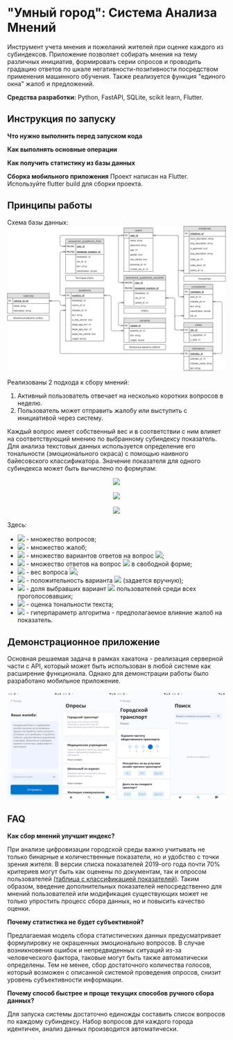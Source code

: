 # "Умный город": Система Анализа Мнений

Инструмент учета мнения и пожеланий жителей при оценке каждого из субиндексов. Приложение позволяет собирать мнения на тему различных инициатив, формировать серии опросов и проводить градацию ответов по шкале негативности-позитивности посредством применения машинного обучения. Также реализуется функция "единого окна" жалоб и предложений.

**Средства разработки:** Python, FastAPI, SQLite, scikit learn, Flutter.

## Инструкция по запуску

**Что нужно выполнить перед запуском кода**

**Как выполнять основные операции**

**Как получить статистику из базы данных**

**Сборка мобильного приложения**
Проект написан на Flutter. Используйте flutter build для сборки проекта.

## Принципы работы
Схема базы данных:
![Схема базы данных](images/database.png)

Реализованы 2 подхода к сбору мнений:
1. Активный пользователь отвечает на несколько коротких вопросов в неделю.
2. Пользователь может отправить жалобу или выступить с инициативой через систему.

Каждый вопрос имеет собственный вес и в соответствии с ним влияет на соответствующий мнению по выбранному субиндексу показатель. Для анализа текстовых данных используется определение его тональности (эмоционального окраса) с помощью наивного байесовского классификатора. Значение показателя для одного субиндекса может быть вычислено по формулам:
<p align="center">
  <img src="https://latex.codecogs.com/svg.latex?\text{Voting}=\frac{\sum_{q\in%20Q}W_q\sum_{v\in%20V_q}w_v%20s_v%20+%20\sum_{q\in%20Q}W_q\sum_{a\in%20A_q}p_a}{\sum%20W_q}"/> 
</p>
<p align="center">
  <img src="https://latex.codecogs.com/svg.latex?\text{Complaints}=\frac{\sum_{c\in%20C}p_c}{|C|}"/> 
</p>
<p align="center">
  <img src="https://latex.codecogs.com/svg.latex?\text{Index}=12\times\left((1-\alpha)\text{Voting}+\alpha~\text{Complaints}\right)"/> 
</p>

Здесь:
- <img src="https://latex.codecogs.com/svg.latex?Q"/> - множество вопросов;
- <img src="https://latex.codecogs.com/svg.latex?C"/> - множество жалоб;
- <img src="https://latex.codecogs.com/svg.latex?V_q"/> - множество вариантов ответов на вопрос <img src="https://latex.codecogs.com/svg.latex?q"/>;
- <img src="https://latex.codecogs.com/svg.latex?A_q"/> - множество ответов на вопрос <img src="https://latex.codecogs.com/svg.latex?q"/> в свободной форме;
- <img src="https://latex.codecogs.com/svg.latex?W_q\in[0,%201]"/> - вес вопроса <img src="https://latex.codecogs.com/svg.latex?q"/>;
- <img src="https://latex.codecogs.com/svg.latex?w_v\in[0,%201]"/> - положительность варианта <img src="https://latex.codecogs.com/svg.latex?v"/> (задается вручную);
- <img src="https://latex.codecogs.com/svg.latex?s_v"/> - доля выбравших вариант <img src="https://latex.codecogs.com/svg.latex?v"/> пользователей среди всех проголосовавших;
- <img src="https://latex.codecogs.com/svg.latex?p_a\in[0,%201]"/> - оценка тональности текста;
- <img src="https://latex.codecogs.com/svg.latex?\alpha"/> - гиперпараметр алгоритма - предполагаемое влияние жалоб на показатель.

## Демонстрационное приложение
Основная решаемая задача в рамках хакатона - реализация серверной части с API, который может быть использован в любой системе как расширение функционала. Однако для демонстрации работы было разработано мобильное приложение.

![Интерфейс приложения](images/app.png)

## FAQ

**Как сбор мнений улучшит индекс?**

При анализе цифровизации городской среды важно учитывать не только бинарные и количественные показатели, но и удобство с точки зрения жителя. В версии списка показателей 2019-ого года почти 70% критериев могут быть как оценены по документам, так и опросом пользователей [(таблица с классификацией показателей)](https://drive.google.com/file/d/1MNqQ7wvTkJv9V74xvmvVtqToAJp1ddCs/view?usp=sharing). Таким образом, введение дополнительных показателей непосредственно для мнений пользователей или модификация существующих может не только упростить процесс сбора данных, но и повысить качество оценки.

**Почему статистика не будет субъективной?**

Предлагаемая модель сбора статистических данных предусматривает формулировку не окрашенных эмоционально вопросов. В случае возникновения ошибок и непредвиденных ситуаций из-за человеческого фактора, таковые могут быть также автоматически определены. Тем не менее, сбор достаточного количества голосов, который возможен с описанной системой проведения опросов, снизит уровень субъективности информации.

**Почему способ быстрее и проще текущих способов ручного сбора данных?**

Для запуска системы достаточно единожды составить список вопросов по каждому субиндексу. Набор вопросов для каждого города идентичен, анализ данных производится автоматически.
